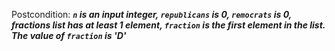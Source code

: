 Postcondition: ***`n` is an input integer, `republicans` is 0, `remocrats` is 0, fractions list has at least 1 element, `fraction` is the first element in the list. The value of `fraction` is 'D'***